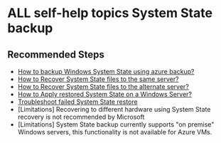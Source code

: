 <properties
                pageTitle="All System State backup self-help topics"
                description="All System State backup self-help  topics"
                service="microsoft.recoveryservices"
                resource="vaults"
                authors="srinathv"
                displayOrder=""
                selfHelpType="generic"
                supportTopicIds="32594865, 32594866, 32594867, 32594868, 32594869, 32594870"
                resourceTags=""
                productPesIds="15207"
                cloudEnvironments="public"
/>

# ALL self-help topics System State backup

## **Recommended Steps**
- [How to backup Windows System State using azure backup?](https://docs.microsoft.com/azure/backup/backup-azure-system-state)<br>
- [How to Recover System State files to the same server?](https://docs.microsoft.com/azure/backup/backup-azure-restore-system-state#recover-system-state-files-to-the-same-server)<br>
- [How to Recover System State files to the alternate server?](https://docs.microsoft.com/azure/backup/backup-azure-restore-system-state#recover-system-state-files-to-an-alternate-server)<br>
- [How to Apply restored System State on a Windows Server?](https://docs.microsoft.com/azure/backup/backup-azure-restore-system-state#apply-restored-system-state-on-a-windows-server)<br>
- [Troubleshoot failed System State restore](https://docs.microsoft.com/azure/backup/backup-azure-restore-system-state#troubleshoot-failed-system-state-restore)<br>
- [Limitations] Recovering to different hardware using System State recovery is not recommended by Microsoft<br>
- [Limitations] System State backup currently supports "on premise" Windows servers, this functionality is not available for Azure VMs.<br>
